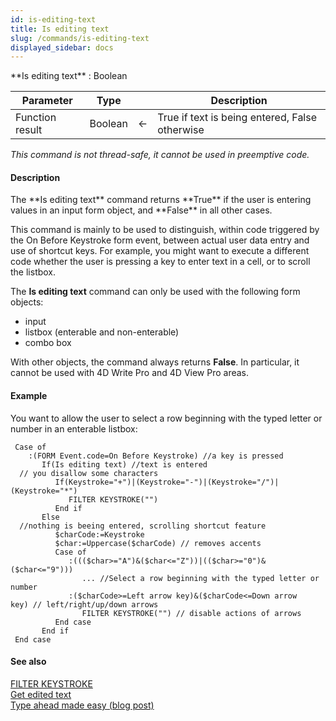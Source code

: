 ```yaml
---
id: is-editing-text
title: Is editing text
slug: /commands/is-editing-text
displayed_sidebar: docs
---
```


<!--REF #_command_.Is editing text.Syntax-->**Is editing text**  : Boolean<!-- END REF-->
<!--REF #_command_.Is editing text.Params-->
| Parameter | Type |  | Description |
| --- | --- | --- | --- |
| Function result | Boolean | &#8592; | True if text is being entered, False otherwise |

<!-- END REF-->

*This command is not thread-safe, it cannot be used in preemptive code.*


#### Description 

<!--REF #_command_.Is editing text.Summary-->The **Is editing text** command returns **True** if the user is entering values in an input form object, and **False** in all other cases.<!-- END REF--> 

This command is mainly to be used to distinguish, within code triggered by the On Before Keystroke form event, between actual user data entry and use of shortcut keys. For example, you might want to execute a different code whether the user is pressing a key to enter text in a cell, or to scroll the listbox.

The **Is editing text** command can only be used with the following form objects:

* input
* listbox (enterable and non-enterable)
* combo box

With other objects, the command always returns **False**. In particular, it cannot be used with 4D Write Pro and 4D View Pro areas.

#### Example 

You want to allow the user to select a row beginning with the typed letter or number in an enterable listbox:

```4d
 Case of
    :(FORM Event.code=On Before Keystroke) //a key is pressed
       If(Is editing text) //text is entered
  // you disallow some characters
          If(Keystroke="+")|(Keystroke="-")|(Keystroke="/")|(Keystroke="*")
             FILTER KEYSTROKE("")
          End if
       Else
  //nothing is beeing entered, scrolling shortcut feature
          $charCode:=Keystroke
          $char:=Uppercase($charCode) // removes accents
          Case of
             :((($char>="A")&($char<="Z"))|(($char>="0")&($char<="9")))
                ... //Select a row beginning with the typed letter or number
             :($charCode>=Left arrow key)&($charCode<=Down arrow key) // left/right/up/down arrows
                FILTER KEYSTROKE("") // disable actions of arrows
          End case
       End if
 End case
```

#### See also 

[FILTER KEYSTROKE](filter-keystroke.md)  
[Get edited text](get-edited-text.md)  
[Type ahead made easy (blog post)](https://blog.4d.com/type-ahead-made-easy/)  